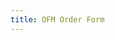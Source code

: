 ```yaml
---
title: OFM Order Form
---
```

<div class="cognito">
<script src="https://services.cognitoforms.com/s/q4iWS-drI0WeASgIN_soQA"></script>
<script>Cognito.load("forms", { id: "1" });</script>
</div>
